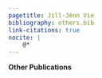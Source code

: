 ```yaml
---
pagetitle: Jill-Jênn Vie
bibliography: others.bib
link-citations: true
nocite: |
    @*
---
```

**Other Publications**

